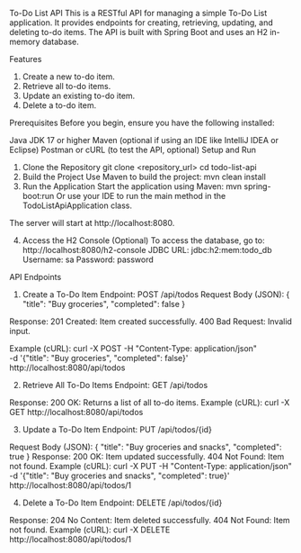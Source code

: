 To-Do List API
This is a RESTful API for managing a simple To-Do List application. It provides endpoints for creating, retrieving, updating, and deleting to-do items. The API is built with Spring Boot and uses an H2 in-memory database.

Features
1. Create a new to-do item.
2. Retrieve all to-do items.
3. Update an existing to-do item.
4. Delete a to-do item.

Prerequisites
Before you begin, ensure you have the following installed:

Java JDK 17 or higher
Maven (optional if using an IDE like IntelliJ IDEA or Eclipse)
Postman or cURL (to test the API, optional)
Setup and Run
1. Clone the Repository
   git clone <repository_url>
   cd todo-list-api
2. Build the Project
   Use Maven to build the project: mvn clean install
4. Run the Application
   Start the application using Maven:
   mvn spring-boot:run
   Or use your IDE to run the main method in the TodoListApiApplication class.

The server will start at http://localhost:8080.

4. Access the H2 Console (Optional)
   To access the database, go to:
   http://localhost:8080/h2-console
   JDBC URL: jdbc:h2:mem:todo_db
   Username: sa
   Password: password

API Endpoints
1. Create a To-Do Item
   Endpoint:
   POST /api/todos
Request Body (JSON):
{
"title": "Buy groceries",
"completed": false
}

Response:
201 Created: Item created successfully.
400 Bad Request: Invalid input.

Example (cURL):
curl -X POST -H "Content-Type: application/json" \
-d '{"title": "Buy groceries", "completed": false}' \
http://localhost:8080/api/todos

2. Retrieve All To-Do Items
   Endpoint:
   GET /api/todos

Response:
200 OK: Returns a list of all to-do items.
Example (cURL):
curl -X GET http://localhost:8080/api/todos

3. Update a To-Do Item
   Endpoint:
   PUT /api/todos/{id}

Request Body (JSON):
{
"title": "Buy groceries and snacks",
"completed": true
}
Response:
200 OK: Item updated successfully.
404 Not Found: Item not found.
Example (cURL):
curl -X PUT -H "Content-Type: application/json" \
-d '{"title": "Buy groceries and snacks", "completed": true}' \
http://localhost:8080/api/todos/1

4. Delete a To-Do Item
   Endpoint:
   DELETE /api/todos/{id}

Response:
204 No Content: Item deleted successfully.
404 Not Found: Item not found.
Example (cURL):
curl -X DELETE http://localhost:8080/api/todos/1
